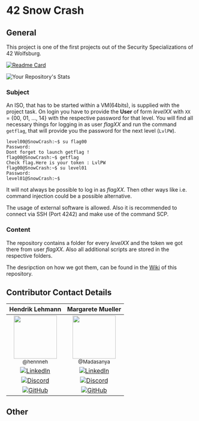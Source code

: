 # 42 Snow Crash

## General

This project is one of the first projects out of the Security Specializations of 42 Wolfsburg.


[![Readme Card](https://github-readme-stats.vercel.app/api/pin/?username=hennneh&repo=snow-crash&bg_color=00000000)](https://github.com/anuraghazra/github-readme-stats)

![Your Repository's Stats](https://contrib.rocks/image?repo=hennneh/snow-crash)

### Subject

An ISO, that has to be started within a VM(64bits), is supplied with the project task.
On login you have to provide the **User** of form _levelXX_ with `XX` = {00, 01, ..., 14} with the respective password for that level.
You will find all necessary things for logging in as user _flagXX_ and run the command `getflag`, that will provide you the password for the next level (`LvlPW`).

```shell
level00@SnowCrash:~$ su flag00
Password:
Dont forget to launch getflag !
flag00@SnowCrash:~$ getflag
Check flag.Here is your token : LvlPW
flag00@SnowCrash:~$ su level01
Password:
level01@SnowCrash:~$
```

It will not always be possible to log in as _flagXX_. Then other ways like i.e. command injection could be a possible alternative.

The usage of external software is allowed. Also it is recommended to connect via SSH (Port 4242) and make use of the command SCP.

### Content

The repository contains a folder for every _levelXX_ and the token we got there from user _flagXX_.
Also all additional scripts are stored in the respective folders.

The desripction on how we got them, can be found in the [Wiki](https://github.com/hennneh/snow-crash/wiki) of this repository.

## Contributor Contact Details


|                                                                                                                                                    Hendrik Lehmann                                                                                                                                                     |                                                                                                                                    Margarete Mueller                                                                                                                                      |
| :-----------------------------------------------------------------------------------------------------------------------------------------------------------------------------------------------------------------------------------------------------------------------------------------------------------: | :-----------------------------------------------------------------------------------------------------------------------------------------------------------------------------------------------------------------------------------------------------------------------------------: |
| [<img src="https://github.com/hennneh.png?size=115" width=115><br><sub>@hennneh</sub>](https://github.com/hennneh) | [<img src="https://github.com/Madasanya.png?size=250" width=115><br><sub>@Madasanya</sub>](https://github.com/Madasanya) |
|[![LinkedIn](https://img.shields.io/badge/-LinkedIn-0e76a8?style=plastic&logo=linkedin&logoColor=white)](https://linkedin.com/in/hendrik-Lehmann)|[![LinkedIn](https://img.shields.io/badge/LinkedIn-0e76a8?style=plastic&logo=linkedin&logoColor=white)](https://linkedin.com/in/margarete-mueller)|
|[![Discord](https://img.shields.io/badge/Discord-7289DA?style=plastic&logo=discord&logoColor=white&logoWidth=20)](https://discordapp.com/users/793196434605867038)|[![Discord](https://img.shields.io/badge/Discord-7289DA?style=plastic&logo=discord&logoColor=white&logoWidth=20)](https://discordapp.com/users/793196434605867038)|
|[![GitHub](https://img.shields.io/badge/GitHub-%23121011.svg?style=plastic&logo=GitHub&logoColor=white&logoWidth=25)](https://github.com/hennneh)|[![GitHub](https://img.shields.io/badge/GitHub-%23121011.svg?style=plastic&logo=GitHub&logoColor=white&logoWidth=25)](https://github.com/Madasanya)|

## Other
